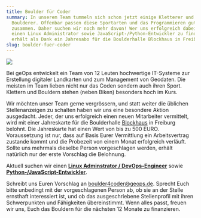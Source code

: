 ```yaml
---
title: Boulder für Coder
summary: In unserem Team tummeln sich schon jetzt einige Kletterer und
  Boulderer. Offenbar passen diese Sportarten und das Programmieren gut
  zusammen. Daher suchen wir noch mehr davon! Wer uns erfolgreich dabei hilft,
  einen Linux Administrator sowie JavaScript-/Python-Entwickler zu finden,
  erhält als Dank ein Jahresabo für die Boulderhalle Blockhaus in Freiburg.
slug: boulder-fuer-coder
---
```

![](/images/blog/boulder-for-coder/IMG_20161022_184358.jpg)

Bei geOps entwickelt ein Team von 12 Leuten hochwertige IT-Systeme zur Erstellung digitaler Landkarten und zum Management von Geodaten. Die meisten im Team lieben nicht nur das Coden sondern auch ihren Sport. Klettern und Bouldern stehen (neben Biken) besonders hoch im Kurs.

Wir möchten unser Team gerne vergrössern, und statt weiter die üblichen Stellenanzeigen zu schalten haben wir uns eine besondere Aktion ausgedacht. Jeder, der uns erfolgreich einen neuen Mitarbeiter vermittelt, wird mit einer Jahreskarte für die Boulderhalle [Blockhaus](http://www.blockhaus-freiburg.de) in Freiburg belohnt. Die Jahreskarte hat einen Wert von bis zu 500 EURO. Voraussetzung ist nur, dass auf Basis Eurer Vermittlung ein Arbeitsvertrag zustande kommt und die Probezeit von einem Monat erfolgreich verläuft. Sollte uns mehrmals dieselbe Person vorgeschlagen werden, erhält natürlich nur der erste Vorschlag die Belohnung.

Aktuell suchen wir einen **[Linux Adminstrator / DevOps-Engineer](https://geops.de/job_as_devop)** sowie **[Python-/JavaScript-Entwickler](http://geops.de/python_job)**.

Schreibt uns Euren Vorschlag an [boulder4coder@geops.de](mailto:boulder4coder@geops.de). Sprecht Euch bitte unbedingt mit der vorgeschlagenen Person ab, ob sie an der Stelle ernsthaft interessiert ist, und ob das ausgeschriebene Stellenprofil mit ihren Schwerpunkten und Fähigkeiten übereinstimmt. Wenn alles passt, freuen wir uns, Euch das Bouldern für die nächsten 12 Monate zu finanzieren.